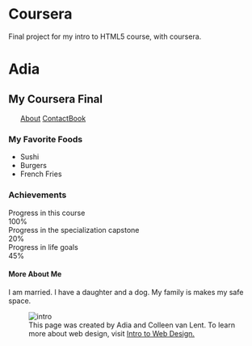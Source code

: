 # Coursera
Final project for my intro to HTML5 course, with coursera. 
<!DOCTYPE HTML>
<HTML>
<BODY>
<h1>Adia </h1>
<h2>My Coursera Final </h2>
<ul id= "menu">
<section class= "links">
<a class= "About" href= "#About" title= "About">About</a> <a class= "Contact" href= "#contact" title= "Contact">Contact</a><a class= "Book" href= "#Book" title= "Book">Book</a>
</ul>
<h3>My Favorite Foods </h3>
<ul>
<li>Sushi</li>
<li>Burgers</li>
<li>French Fries</li>
</ul>
<h3>Achievements</h3>
Progress in this course <div class="progress">
  <div class="progress-bar" role="progressbar" aria-valuenow="70"
  aria-valuemin="0" aria-valuemax="100" style="width:100%">
    100% 
    </div>
    </div>
  <div class="progress">
  Progress in the specialization capstone<div class="progress-bar" role="progressbar" aria-valuenow="70"
  aria-valuemin="0" aria-valuemax="100" style="width:20%">
    20%
  </div>
</div>
Progress in life goals<div class="progress">
  <div class="progress-bar" role="progressbar" aria-valuenow="70"
  aria-valuemin="0" aria-valuemax="100" style="width:45%">
    45%
  </div>
<h4>More About Me </h4>
<p>
I am married. I have a daughter and a dog. My family is makes my safe space.
</p>
<figure>
<img src= "http://www.intro-webdesign.com/images/newlogo.png" alt= intro to web desight>
<figcaption>This page was created by Adia and Colleen van Lent. To learn more about web design, visit <a href="http://www.intro-webdesign.com."> Intro to Web Design.</a></figcaption>
</body>
</html>